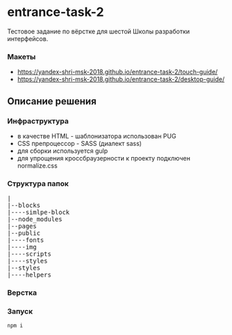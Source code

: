 # entrance-task-2
Тестовое задание по вёрстке для шестой Школы разработки интерфейсов.

### Макеты
* https://yandex-shri-msk-2018.github.io/entrance-task-2/touch-guide/
* https://yandex-shri-msk-2018.github.io/entrance-task-2/desktop-guide/



## Описание решения

### Инфраструктура
* в качестве HTML - шаблонизатора использован PUG
* CSS препроцессор - SASS (диалект sass)
* для сборки используется gulp
* для упрощения кроссбраузерности к проекту подключен normalize.css

### Структура папок
<pre>
|
|--blocks
|----simlpe-block
|--node_modules
|--pages
|--public
|----fonts
|----img
|----scripts
|----styles
|--styles
|----helpers
</pre>

### Верстка


### Запуск
```npm i```
